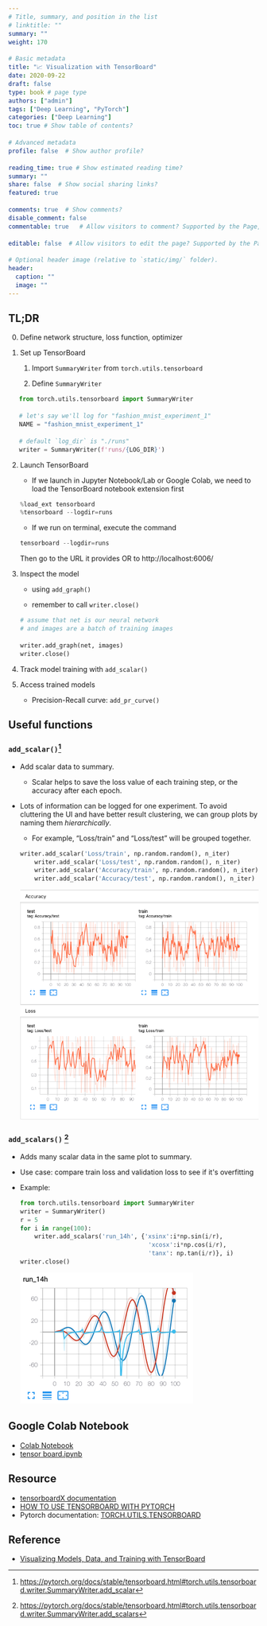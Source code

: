 ```yaml
---
# Title, summary, and position in the list
# linktitle: ""
summary: ""
weight: 170

# Basic metadata
title: "📈 Visualization with TensorBoard"
date: 2020-09-22
draft: false
type: book # page type
authors: ["admin"]
tags: ["Deep Learning", "PyTorch"]
categories: ["Deep Learning"]
toc: true # Show table of contents?

# Advanced metadata
profile: false  # Show author profile?

reading_time: true # Show estimated reading time?
summary: ""
share: false  # Show social sharing links?
featured: true

comments: true  # Show comments?
disable_comment: false
commentable: true   # Allow visitors to comment? Supported by the Page, Post, and Docs content types.

editable: false  # Allow visitors to edit the page? Supported by the Page, Post, and Docs content types.

# Optional header image (relative to `static/img/` folder).
header:
  caption: ""
  image: ""
---
```


## TL;DR

0. Define network structure, loss function, optimizer

1. Set up TensorBoard

   1. Import `SummaryWriter` from `torch.utils.tensorboard`

   2. Define `SummaryWriter`

   
```python
   from torch.utils.tensorboard import SummaryWriter
   
   # let's say we'll log for "fashion_mnist_experiment_1"
   NAME = "fashion_mnist_experiment_1"
   
   # default `log_dir` is "./runs"
   writer = SummaryWriter(f'runs/{LOG_DIR}')
   ```
   
2. Launch TensorBoard

   - If we launch in Jupyter Notebook/Lab or Google Colab, we need to load the TensorBoard notebook extension first

   ```python
   %load_ext tensorboard
   %tensorboard --logdir=runs
   ```

   - If we run on terminal, execute the command

   ```python
   tensorboard --logdir=runs
   ```

   Then go to the URL it provides OR to http://localhost:6006/

3. Inspect the model 

   - using `add_graph()` 

   - remember to call `writer.close()`

   

   ```python
   # assume that net is our neural network
   # and images are a batch of training images
   
   writer.add_graph(net, images)
   writer.close()
   ```

4. Track model training with `add_scalar()`

5. Access trained models

   - Precision-Recall curve: `add_pr_curve()`




## Useful functions

### `add_scalar()`[^1]

- Add scalar data to summary.

  - Scalar helps to save the loss value of each training step, or the accuracy after each epoch.

- Lots of information can be logged for one experiment. To avoid cluttering the UI and have better result clustering, we can group plots by naming them *hierarchically*. 

  - For example, “Loss/train” and “Loss/test” will be grouped together.

  ```python
  writer.add_scalar('Loss/train', np.random.random(), n_iter)
      writer.add_scalar('Loss/test', np.random.random(), n_iter)
      writer.add_scalar('Accuracy/train', np.random.random(), n_iter)
      writer.add_scalar('Accuracy/test', np.random.random(), n_iter)
  ```

  <img src="https://raw.githubusercontent.com/EckoTan0804/upic-repo/master/uPic/hier_tags.png" alt="_images/hier_tags.png" style="zoom:80%;" />

### `add_scalars()` [^2]

- Adds many scalar data in the same plot to summary. 

- Use case: compare train loss and validation loss to see if it's overfitting

- Example:

  ```python
  from torch.utils.tensorboard import SummaryWriter
  writer = SummaryWriter()
  r = 5
  for i in range(100):
      writer.add_scalars('run_14h', {'xsinx':i*np.sin(i/r),
                                      'xcosx':i*np.cos(i/r),
                                      'tanx': np.tan(i/r)}, i)
  writer.close()
  ```

  <img src="https://raw.githubusercontent.com/EckoTan0804/upic-repo/master/uPic/add_scalars.png" alt="_images/add_scalars.png" style="zoom:50%;" />



## Google Colab Notebook

- [Colab Notebook](https://colab.research.google.com/drive/16Qsog13Ehj6CWFb4q5VP5GFoKfeoFIlb?authuser=1)
- [tensor board.ipynb](https://colab.research.google.com/drive/1U_htRSmqZFAPKwZ3xoMWixvWHfxPYXPL#scrollTo=kv59lFDZYbwR)

## Resource

- [tensorboardX documentation](https://tensorboardx.readthedocs.io/en/latest/index.html)
- [HOW TO USE TENSORBOARD WITH PYTORCH](https://pytorch.org/tutorials/recipes/recipes/tensorboard_with_pytorch.html)
- Pytorch documentation: [TORCH.UTILS.TENSORBOARD](https://pytorch.org/docs/stable/tensorboard.html)

## Reference

- [Visualizing Models, Data, and Training with TensorBoard](https://pytorch.org/tutorials/intermediate/tensorboard_tutorial.html#)

[^1]: https://pytorch.org/docs/stable/tensorboard.html#torch.utils.tensorboard.writer.SummaryWriter.add_scalar
[^2]: https://pytorch.org/docs/stable/tensorboard.html#torch.utils.tensorboard.writer.SummaryWriter.add_scalars